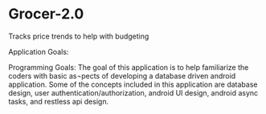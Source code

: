 # Grocer-2.0
Tracks price trends to help with budgeting

Application Goals:

Programming Goals:
The goal of this application is to help familiarize the coders with basic as¬pects of developing a database driven android application. Some of the concepts included in this application are database design, user authentication/authorization, android UI design, android async tasks, and restless api design.
